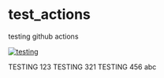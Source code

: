 # test_actions

testing github actions

[![testing](https://github.com/jubelcassio/test_actions/actions/workflows/main.yml/badge.svg)](https://github.com/jubelcassio/test_actions/actions/workflows/main.yml)

TESTING 123
TESTING 321
TESTING 456
abc
